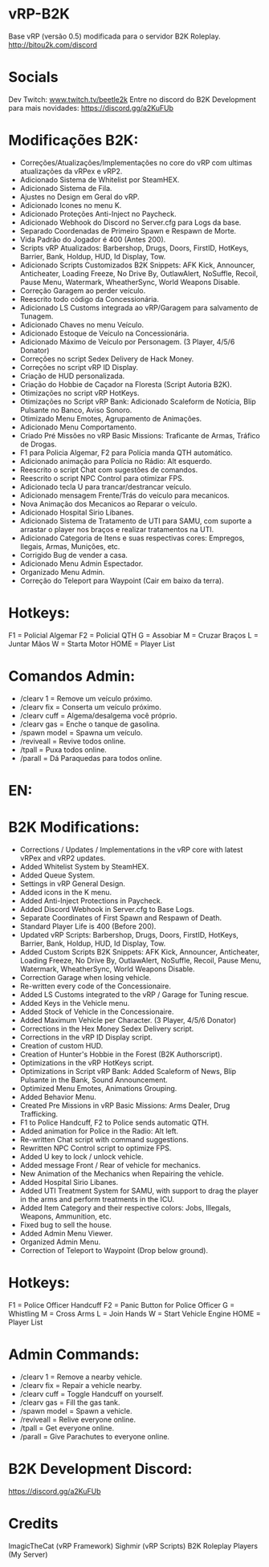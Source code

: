 # vRP-B2K
Base vRP (versão 0.5) modificada para o servidor B2K Roleplay. http://bitou2k.com/discord

# Socials

Dev Twitch: www.twitch.tv/beetle2k
Entre no discord do B2K Development para mais novidades: https://discord.gg/a2KuFUb

# Modificações B2K:

- Correções/Atualizações/Implementações no core do vRP com ultimas atualizações da vRPex e vRP2.
- Adicionado Sistema de Whitelist por SteamHEX.
- Adicionado Sistema de Fila.
- Ajustes no Design em Geral do vRP.
- Adicionado Icones no menu K.
- Adicionado Proteções Anti-Inject no Paycheck.
- Adicionado Webhook do Discord no Server.cfg para Logs da base.
- Separado Coordenadas de Primeiro Spawn e Respawn de Morte.
- Vida Padrão do Jogador é 400 (Antes 200).
- Scripts vRP Atualizados: Barbershop, Drugs, Doors, FirstID, HotKeys, Barrier, Bank, Holdup, HUD, Id Display, Tow.
- Adicionado Scripts Customizados B2K Snippets: AFK Kick, Announcer, Anticheater, Loading Freeze, No Drive By, OutlawAlert, NoSuffle, Recoil, Pause Menu, Watermark, WheatherSync, World Weapons Disable.
- Correção Garagem ao perder veículo.
- Reescrito todo código da Concessionária.
- Adicionado LS Customs integrada ao vRP/Garagem para salvamento de Tunagem.
- Adicionado Chaves no menu Veículo.
- Adicionado Estoque de Veículo na Concessionária.
- Adicionado Máximo de Veículo por Personagem. (3 Player, 4/5/6 Donator)
- Correções no script Sedex Delivery de Hack Money.
- Correções no script vRP ID Display.
- Criação de HUD personalizada.
- Criação do Hobbie de Caçador na Floresta (Script Autoria B2K).
- Otimizações no script vRP HotKeys.
- Otimizações no Script vRP Bank: Adicionado Scaleform de Notícia, Blip Pulsante no Banco, Aviso Sonoro.
- Otimizado Menu Emotes, Agrupamento de Animações.
- Adicionado Menu Comportamento.
- Criado Pré Missões no vRP Basic Missions: Traficante de Armas, Tráfico de Drogas.
- F1 para Policia Algemar, F2 para Polícia manda QTH automático.
- Adicionado animação para Polícia no Rádio: Alt esquerdo.
- Reescrito o script Chat com sugestões de comandos.
- Reescrito o script NPC Control para otimizar FPS.
- Adicionado tecla U para trancar/destrancar veículo.
- Adicionado mensagem Frente/Trás do veículo para mecanicos.
- Nova Animação dos Mecanicos ao Reparar o veículo.
- Adicionado Hospital Sirio Libanes.
- Adicionado Sistema de Tratamento de UTI para SAMU, com suporte a arrastar o player nos braços e realizar tratamentos na UTI.
- Adicionado Categoria de Itens e suas respectivas cores: Empregos, Ilegais, Armas, Munições, etc.
- Corrigido Bug de vender a casa.
- Adicionado Menu Admin Espectador.
- Organizado Menu Admin.
- Correção do Teleport para Waypoint (Cair em baixo da terra).


# Hotkeys:

F1 = Policial Algemar
F2 = Policial QTH
G = Assobiar
M = Cruzar Braços
L = Juntar Mãos
W = Starta Motor
HOME = Player List


# Comandos Admin:

- /clearv 1 = Remove um veículo próximo.
- /clearv fix = Conserta um veículo próximo.
- /clearv cuff = Algema/desalgema você próprio.
- /clearv gas = Enche o tanque de gasolina.
- /spawn model = Spawna um veículo.
- /reviveall = Revive todos online.
- /tpall = Puxa todos online.
- /parall = Dá Paraquedas para todos online.


# EN:

# B2K Modifications:
- Corrections / Updates / Implementations in the vRP core with latest vRPex and vRP2 updates.
- Added Whitelist System by SteamHEX.
- Added Queue System.
- Settings in vRP General Design.
- Added icons in the K menu.
- Added Anti-Inject Protections in Paycheck.
- Added Discord Webhook in Server.cfg to Base Logs.
- Separate Coordinates of First Spawn and Respawn of Death.
- Standard Player Life is 400 (Before 200).
- Updated vRP Scripts: Barbershop, Drugs, Doors, FirstID, HotKeys, Barrier, Bank, Holdup, HUD, Id Display, Tow.
- Added Custom Scripts B2K Snippets: AFK Kick, Announcer, Anticheater, Loading Freeze, No Drive By, OutlawAlert, NoSuffle, Recoil, Pause Menu, Watermark, WheatherSync, World Weapons Disable.
- Correction Garage when losing vehicle.
- Re-written every code of the Concessionaire.
- Added LS Customs integrated to the vRP / Garage for Tuning rescue.
- Added Keys in the Vehicle menu.
- Added Stock of Vehicle in the Concessionaire.
- Added Maximum Vehicle per Character. (3 Player, 4/5/6 Donator)
- Corrections in the Hex Money Sedex Delivery script.
- Corrections in the vRP ID Display script.
- Creation of custom HUD.
- Creation of Hunter's Hobbie in the Forest (B2K Authorscript).
- Optimizations in the vRP HotKeys script.
- Optimizations in Script vRP Bank: Added Scaleform of News, Blip Pulsante in the Bank, Sound Announcement.
- Optimized Menu Emotes, Animations Grouping.
- Added Behavior Menu.
- Created Pre Missions in vRP Basic Missions: Arms Dealer, Drug Trafficking.
- F1 to Police Handcuff, F2 to Police sends automatic QTH.
- Added animation for Police in the Radio: Alt left.
- Re-written Chat script with command suggestions.
- Rewritten NPC Control script to optimize FPS.
- Added U key to lock / unlock vehicle.
- Added message Front / Rear of vehicle for mechanics.
- New Animation of the Mechanics when Repairing the vehicle.
- Added Hospital Sirio Libanes.
- Added UTI Treatment System for SAMU, with support to drag the player in the arms and perform treatments in the ICU.
- Added Item Category and their respective colors: Jobs, Illegals, Weapons, Ammunition, etc.
- Fixed bug to sell the house.
- Added Admin Menu Viewer.
- Organized Admin Menu.
- Correction of Teleport to Waypoint (Drop below ground).

# Hotkeys:

F1 = Police Officer Handcuff
F2 = Panic Button for Police Officer
G = Whistling
M = Cross Arms
L = Join Hands
W = Start Vehicle Engine
HOME = Player List

# Admin Commands:

- /clearv 1 = Remove a nearby vehicle.
- /clearv fix = Repair a vehicle nearby.
- /clearv cuff = Toggle Handcuff on yourself.
- /clearv gas = Fill the gas tank.
- /spawn model = Spawn a vehicle.
- /reviveall = Relive everyone online.
- /tpall = Get everyone online.
- /parall = Give Parachutes to everyone online.

# B2K Development Discord:
https://discord.gg/a2KuFUb

# Credits
ImagicTheCat (vRP Framework)
Sighmir (vRP Scripts)
B2K Roleplay Players (My Server)
